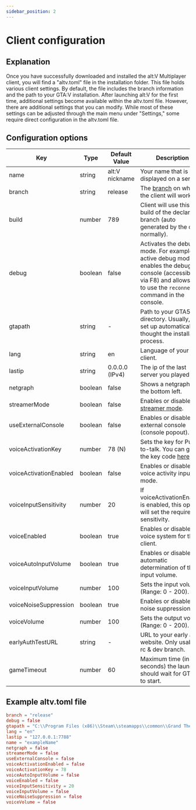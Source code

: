 ```yaml
---
sidebar_position: 2
---
```


# Client configuration

## Explanation

Once you have successfully downloaded and installed the alt:V Multiplayer client, you will find a "altv.toml" file in
the installation folder.
This file holds various client settings.
By default, the file includes the branch information and the path to your GTA:V installation.
After launching alt:V for the first time, additional settings become available within the altv.toml file.
However, there are additional settings that you can modify.
While most of these settings can be adjusted through the main menu under "Settings," some require direct configuration
in the altv.toml file.

## Configuration options

| Key                    | Type    | Default Value  | Description                                                                                                                                                            |
|------------------------|---------|----------------|------------------------------------------------------------------------------------------------------------------------------------------------------------------------|
| name                   | string  | alt:V nickname | Your name that is displayed on a server.                                                                                                                               |
| branch                 | string  | release        | The [branch](../branches) on which the client will work.                                                                                                               | 
| build                  | number  | 789            | Client will use this build of the declared branch (auto generated by the client normally).                                                                             |
| debug                  | boolean | false          | Activates the debug mode. For example, a active debug mode enables the debug-console (accessible via F8) and allows you to use the `reconnect` command in the console. |
| gtapath                | string  | -              | Path to your GTA5 directory. Usually, it is set up automatically thought the installation process.                                                                     |
| lang                   | string  | en             | Language of your client.                                                                                                                                               |
| lastip                 | string  | 0.0.0.0 (IPv4) | The ip of the last server you played on.                                                                                                                               |
| netgraph               | boolean | false          | Shows a netgraph on the bottom left.                                                                                                                                   |
| streamerMode           | boolean | false          | Enables or disables the [streamer mode](https://www.google.com).                                                                                                       |
| useExternalConsole     | boolean | false          | Enables or disables the external console (console popout).                                                                                                             |
| voiceActivationKey     | number  | 78 (N)         | Sets the key for Push-to-talk. You can get the key code [here](https://keycode.info/).                                                                                 |
| voiceActivationEnabled | boolean | false          | Enables or disables the voice activity input mode.                                                                                                                     |
| voiceInputSensitivity  | number  | 20             | If voiceActivationEnabled is enabled, this option will set the required sensitivity.                                                                                   |
| voiceEnabled           | boolean | true           | Enables or disables the voice system for the client.                                                                                                                   |
| voiceAutoInputVolume   | boolean | true           | Enables or disables the automatic determination of the input volume.                                                                                                   |
| voiceInputVolume       | number  | 100            | Sets the input volume (Range: 0 - 200).                                                                                                                                |
| voiceNoiseSuppression  | boolean | true           | Enables or disables the noise suppression.                                                                                                                             |
| voiceVolume            | number  | 100            | Sets the output volume (Range: 0 - 200).                                                                                                                               |
| earlyAuthTestURL       | string  | -              | URL to your early auth website. Only usable in rc & dev branch.                                                                                                        |
| gameTimeout            | number  | 60             | Maximum time (in seconds) the launcher should wait for GTA V to start.                                                                                                 |

## Example altv.toml file

```toml showLineNumbers
branch = "release"
debug = false
gtapath = "C:\\Program Files (x86)\\Steam\\steamapps\\common\\Grand Theft Auto V"
lang = "en"
lastip = "127.0.0.1:7788"
name = "exampleName"
netgraph = false
streamerMode = false
useExternalConsole = false
voiceActivationEnabled = false
voiceActivationKey = 78
voiceAutoInputVolume = false
voiceEnabled = false
voiceInputSensitivity = 20
voiceInputVolume = false
voiceNoiseSuppression = false
voiceVolume = false
```